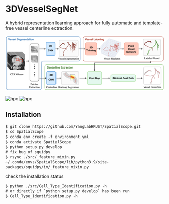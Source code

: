 # 3DVesselSegNet
A hybrid representation learning approach for fully automatic and template-free vessel centerline extraction.

![3DVesselSegNet](https://github.com/YangLabHKUST/3DVesselSegNet/blob/main/3Dvesselsegnet_framework.png)

![hpc](coronary_artery_seg_demo.gif) ![hpc](coronary_artery_seg_demo.gif)

## Installation
``` shell
$ git clone https://github.com/YangLabHKUST/SpatialScope.git
$ cd SpatialScope
$ conda env create -f environment.yml
$ conda activate SpatialScope
$ python setup.py develop
# fix bug of squidpy
$ rsync ./src/_feature_mixin.py ~/.conda/envs/SpatialScope/lib/python3.9/site-packages/squidpy/im/_feature_mixin.py
```
check the installation status
```shell
$ python ./src/Cell_Type_Identification.py -h
# or directly if `python setup.py develop` has been run
$ Cell_Type_Identification.py -h
```
